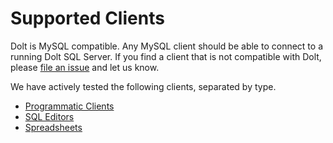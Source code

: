 # Supported Clients

Dolt is MySQL compatible. Any MySQL client should be able to connect to a running Dolt SQL Server. If you find a client that is not compatible with Dolt, please [file an issue](https://github.com/dolthub/dolt/issues/new) and let us know.

We have actively tested the following clients, separated by type.

* [Programmatic Clients](clients.md)
* [SQL Editors](sql-editors.md)
* [Spreadsheets](spreadsheets.md)
